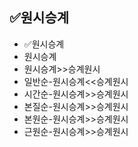 ## ✅원시승계
- ✅원시승계
- 원시승계
- 원시승계>>승계원시
- 일반순-원시승계<<승계원시
- 시간순-원시승계>>승계원시
- 본질순-원시승계>>승계원시
- 본원순-원시승계>>승계원시
- 근원순-원시승계>>승계원시
